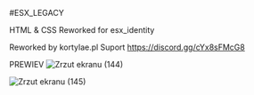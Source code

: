 #ESX_LEGACY

HTML & CSS Reworked for esx_identity

Reworked by kortylae.pl 
Suport https://discord.gg/cYx8sFMcG8

PREWIEV
![Zrzut ekranu (144)](https://user-images.githubusercontent.com/101242127/193835684-c0f4b24d-7edb-4f5c-b9a5-f98e310498f6.png)


![Zrzut ekranu (145)](https://user-images.githubusercontent.com/101242127/193835688-69391711-ef75-45c1-8bb6-6117687191eb.png)
